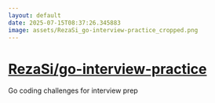 ```yaml
---
layout: default
date: 2025-07-15T08:37:26.345883
image: assets/RezaSi_go-interview-practice_cropped.png
---
```


# [RezaSi/go-interview-practice](https://github.com/RezaSi/go-interview-practice)

Go coding challenges for interview prep
